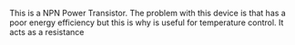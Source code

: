 This is a NPN Power Transistor. The problem with this device is that has a poor energy efficiency but this is why is useful for temperature control. It acts as a resistance
